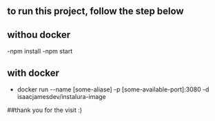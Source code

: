## to run this project, follow the step below

## withou docker

-npm install
-npm start

## with docker

- docker run --name [some-aliase] -p [some-available-port]:3080 -d isaacjamesdev/instalura-image

##thank you for the visit :)

